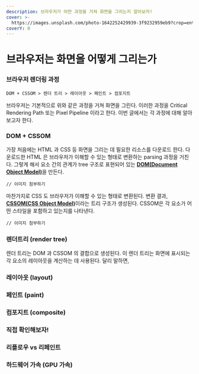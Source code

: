 ```yaml
---
description: 브라우저가 어떤 과정을 거쳐 화면을 그리는지 알아보자!
cover: >-
  https://images.unsplash.com/photo-1642252429939-3f9232959eb9?crop=entropy&cs=srgb&fm=jpg&ixid=M3wxOTcwMjR8MHwxfHNlYXJjaHw3fHxwYWludHxlbnwwfHx8fDE3MjE1NDE5MDV8MA&ixlib=rb-4.0.3&q=85
coverY: 0
---
```


# 브라우저는 화면을 어떻게 그리는가

### 브라우저 렌더링 과정

`DOM + CSSOM > 렌더 트리 > 레이아웃 > 페인트 > 컴포지트`

브라우저는 기본적으로 위와 같은 과정을 거쳐 화면을 그린다. 이러한 과정을 Critical Rendering Path 또는 Pixel Pipeline 이라고 한다. 이번 글에서는 각 과정에 대해 알아보고자 한다.





### DOM + CSSOM

가장 처음에는 HTML 과 CSS 등 화면을 그리는 데 필요한 리소스를 다운로드 한다. 다운로드한 HTML 은 브라우저가 이해할 수 있는 형태로 변환하는 parsing 과정을 거친다. 그렇게 해서 요소 간의 관계가 tree 구조로 표현되어 있는 [**DOM(Document Object Model)**](https://developer.mozilla.org/ko/docs/Glossary/DOM)을 만든다.

```
// 이미지 첨부하기
```

마찬가지로 CSS 도 브라우저가 이해할 수 있는 형태로 변환된다. 변환 결과, [**CSSOM(CSS Object Model)**](https://developer.mozilla.org/ko/docs/Glossary/CSSOM)이라는 트리 구조가 생성된다. CSSOM은 각 요소가 어떤 스타일을 포함하고 있는지를 나타낸다.

```
// 이미지 첨부하기
```





### 렌더트리 (render tree)

렌더 트리는 DOM 과 CSSOM 의 결합으로 생성된다. 이 렌더 트리는 화면에 표시되는 각 요소의 레이아웃을 계산하는 데 사용된다. 달리 말하면,&#x20;





### 레이아웃 (layout)





### 페인트 (paint)





### 컴포지트 (composite)





### 직접 확인해보자!





### 리플로우 vs 리페인트





### 하드웨어 가속 (GPU 가속)



